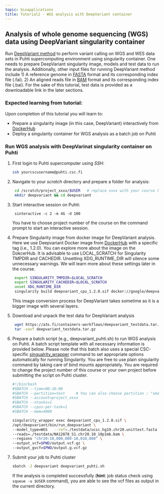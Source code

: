 ```yaml
---
topic: bioapplications
title: Tutorial2 - WGS analysis with DeepVariant container 
---
```


## Analysis of whole genome sequencing (WGS) data using DeepVariant singularity container
Run [DeepVariant method](https://github.com/google/deepvariant) to perform variant calling on WGS and WES data sets in Puhti supercomputing environment using singularity container. One needs to prepare DeepVariant singularity image, models and test data to run the analysis. Additionally, other input files for running DeepVariant method include 1) A reference genome in [FASTA](https://en.wikipedia.org/wiki/FASTA_format) format and its corresponding index file (.fai). 2) An aligned reads file in [BAM](http://genome.sph.umich.edu/wiki/BAM) format and its corresponding index file (.bai). For the sake of this tutorial, test data is provided as a downloadable link in the later sections. 

### Expected learning from tutorial:
Upon completion of this tutorial you will learn to: 
- Prepare a singularity image (in this case, DeepVariant) interactively from [DockerHub](https://hub.docker.com/)
- Deploy a singularity container for WGS analysis as a batch job on Puhti

### Run WGS analysis with DeepVarinat singularity container on Puhti

1. First login to Puhti supercomputer using *SSH*:
   ```bash
   ssh yourcscusername@puhti.csc.fi
   ```
2. Navigate to your *scratch* directory and prepare a folder for analysis:
   ```bash
    cd /scratch/project_xxxx/$USER   # replace xxxx with your course (or own) project number
    mkdir deepvariant && cd deepvariant
   ```
4. Start interactive session on Puhti:
   ```
    sinteractive -c 2 -m 4G -d 100
   ```
    You have to choose project number of the course  on the command prompt to start an interactive session.

5. Prepare Singularity image from docker image for DeepVariant analysis. Here we use Deepvariant Docker image from [DockerHub](https://hub.docker.com/) with a
   specific tag (i.e., 1.2.0). You can explore more about the image on the DokcerHub. It is advisable to use LOCAL_SCRATCH for Singularity TMPDIR and CACHEDIR. 
   Unsetting XDG_RUNTIME_DIR will silence some unnecessary warnings. We will learn more about these settings later in the course.

   ```bash
    export SINGULARITY_TMPDIR=$LOCAL_SCRATCH
    export SINGULARITY_CACHEDIR=$LOCAL_SCRATCH
    unset XDG_RUNTIME_DIR
    singularity build deepvariant_cpu_1.2.0.sif docker://google/deepvariant:1.2.0
   ```
   This image conversion process for DeepVariant takes sometime as it is a bigger image with several layers.
6. Download and unpack the test data for DeepVariant analysis
   ```bash
    wget https://a3s.fi/containers-workflows/deepvariant_testdata.tar.gz
    tar -xavf deepvariant_testdata.tar.gz
   ```
7. Prepare a batch script (e.g., deepvariant_puhti.sh) to run WGS analysis on Puhti. A batch script template with all necessary information is provided below. 
  Please note that this batch also uses a special CSC-specific [singualrity_wrapper](https://docs.csc.fi/computing/containers/run-existing/) command to set
  appropriate options automatically for running Singularity. You are free to use plain singularity command by taking care of bind mounts appropriately. You
  are required to change the project number of this course or your own project before submitting the script on Puhti cluster.
   
   ```bash
   #!/bin/bash
   #SBATCH --time=00:10:00
   #SBATCH --partition=test     # You can also choose partition : "small" for this toy example
   #SBATCH --account=project_xxxx
   #SBATCH --ntasks=1
   #SBATCH --cpus-per-task=1
   #SBATCH --mem=4000

   singularity_wrapper exec deepvariant_cpu_1.2.0.sif \
   /opt/deepvariant/bin/run_deepvariant \
   --model_type=WGS   --ref=./testdata/ucsc.hg19.chr20.unittest.fasta \
   --reads=./testdata/NA12878_S1.chr20.10_10p1mb.bam \
   --regions "chr20:10,000,000-10,010,000" \
   --output_vcf=$PWD/output.vcf.gz \
   --output_gvcf=$PWD/output.g.vcf.gz
   ```
8. Submit your job to Puhti cluster

   ```bash
   sbatch -J deepvariant deepvariant_puhti.sh
   ```
   If the analysis is completed successfully (**hint**: job status check using `squeue -u $USER` command), you are able to see the vcf files as output in the current directory.
